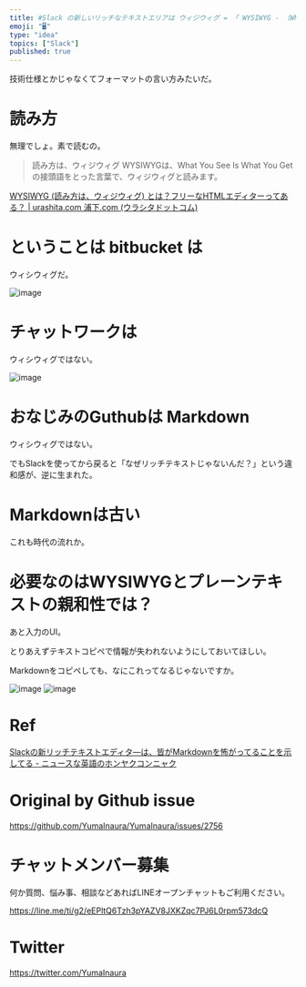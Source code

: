 ```yaml
---
title: #Slack の新しいリッチなテキストエリアは ウィジウィグ = 「 WYSIWYG - （What You See Is What You
emoji: "🖥"
type: "idea"
topics: ["Slack"]
published: true
---
```


技術仕様とかじゃなくてフォーマットの言い方みたいだ。

# 読み方

無理でしょ。素で読むの。

>読み方は、ウィジウィグ WYSIWYGは、What You See Is What You Get の接頭語をとった言葉で、ウィジウィグと読みます。

[WYSIWYG (読み方は、ウィジウィグ) とは？フリーなHTMLエディターってある？ | urashita.com 浦下.com (ウラシタドットコム)](https://urashita.com/archives/20312)

# ということは bitbucket は

ウィシウィグだ。

![image](https://user-images.githubusercontent.com/13635059/69469267-48de2500-0dd3-11ea-8ec3-213347d8cb82.png)

# チャットワークは

ウィシウィグではない。

![image](https://user-images.githubusercontent.com/13635059/69469331-8d69c080-0dd3-11ea-854a-b1745de09ba7.png)


# おなじみのGuthubは Markdown

ウィシウィグではない。

でもSlackを使ってから戻ると「なぜリッチテキストじゃないんだ？」という違和感が、逆に生まれた。

# Markdownは古い

これも時代の流れか。

# 必要なのはWYSIWYGとプレーンテキストの親和性では？

あと入力のUI。

とりあえずテキストコピペで情報が失われないようにしておいてほしい。

Markdownをコピペしても、なにこれってなるじゃないですか。

![image](https://user-images.githubusercontent.com/13635059/69469403-023cfa80-0dd4-11ea-9880-08d1b48dfa87.png)
![image](https://user-images.githubusercontent.com/13635059/69469405-02d59100-0dd4-11ea-80ae-41b93286ce88.png)


# Ref


[Slackの新リッチテキストエディタ―は、皆がMarkdownを怖がってることを示してる - ニュースな英語のホンヤクコンニャク](https://eigo-no-jikan.hatenablog.com/entry/2019/11/22/slacks-new-rich-text-editor-shows-why-markdown-still-scares-people)

# Original by Github issue

https://github.com/YumaInaura/YumaInaura/issues/2756








<!-- Update From Qiita API -->

# チャットメンバー募集


何か質問、悩み事、相談などあればLINEオープンチャットもご利用ください。

https://line.me/ti/g2/eEPltQ6Tzh3pYAZV8JXKZqc7PJ6L0rpm573dcQ





# Twitter


https://twitter.com/YumaInaura


<!-- Update From Qiita API -->



